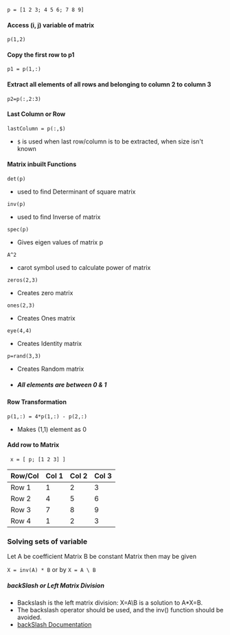 `p = [1 2 3; 4 5 6; 7 8 9]`


#### Access (i, j) variable of matrix
`p(1,2)`

#### Copy the first row to p1
`p1 = p(1,:)`


#### Extract all elements of all rows and belonging to column 2 to column 3
`p2=p(:,2:3)`

#### Last Column or Row
`lastColumn = p(:,$)`
- `$` is used when last row/column is to be extracted, when size isn't known


#### Matrix inbuilt Functions
`det(p)`
- used to find Determinant of square matrix

`inv(p)`
- used to find Inverse of matrix

`spec(p)`
- Gives eigen values of matrix p

`A^2`
- carot symbol used to calculate power of matrix

`zeros(2,3)`
- Creates zero matrix


`ones(2,3)`
- Creates Ones matrix


`eye(4,4)`
- Creates Identity matrix


`p=rand(3,3)`
- Creates Random matrix
- ##### All elements are between 0 & 1

#### Row Transformation
`p(1,:) = 4*p(1,:) - p(2,:)`
- Makes (1,1) element as 0

#### Add row to Matrix
` x = [ p; [1 2 3] ]`

Row/Col |Col 1  | Col 2  | Col 3  
--|--|---|--
Row 1 | 1  | 2  | 3
Row 2 | 4  |  5 | 6
Row 3 | 7  |  8 | 9
Row 4 | 1  | 2  | 3

### Solving sets of variable

Let A be coefficient Matrix
B be constant Matrix
then
may be given

`X = inv(A) * B`
or by
`X = A \ B`

##### backSlash or Left Matrix Division
- Backslash is the left matrix division: X=A\B is a solution to A*X=B.
- The backslash operator should be used, and the inv() function should be avoided.
- [backSlash Documentation](https://help.scilab.org/doc/6.0.0/en_US/backslash.html)
